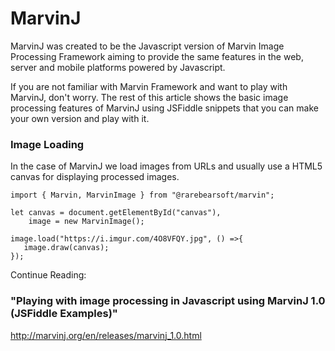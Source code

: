 # MarvinJ
MarvinJ was created to be the Javascript version of Marvin Image Processing Framework aiming to provide the same features in the web, server and mobile platforms powered by Javascript.

If you are not familiar with Marvin Framework and want to play with MarvinJ, don't worry. The rest of this article shows the basic image processing features of MarvinJ using JSFiddle snippets that you can make your own version and play with it.

### Image Loading
In the case of MarvinJ we load images from URLs and usually use a HTML5 canvas for displaying processed images.

```
import { Marvin, MarvinImage } from "@rarebearsoft/marvin";

let canvas = document.getElementById("canvas"),
	image = new MarvinImage();

image.load("https://i.imgur.com/4O8VFQY.jpg", () =>{
   image.draw(canvas);
});
```
Continue Reading:

### "Playing with image processing in Javascript using MarvinJ 1.0 (JSFiddle Examples)"
http://marvinj.org/en/releases/marvinj_1.0.html
